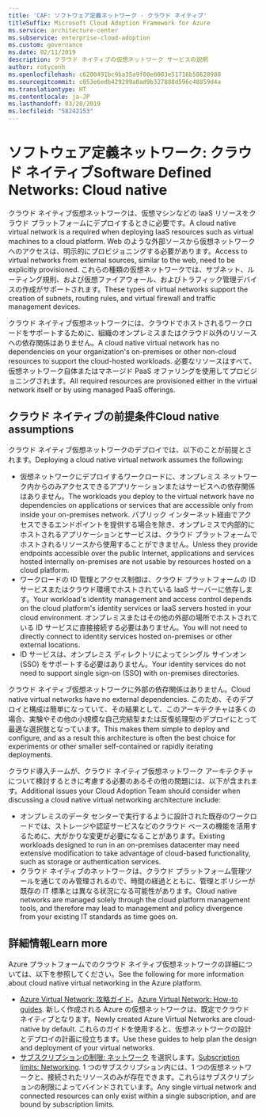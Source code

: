 ```yaml
---
title: 'CAF: ソフトウェア定義ネットワーク - クラウド ネイティブ'
titleSuffix: Microsoft Cloud Adoption Framework for Azure
ms.service: architecture-center
ms.subservice: enterprise-cloud-adoption
ms.custom: governance
ms.date: 02/11/2019
description: クラウド ネイティブの仮想ネットワーク サービスの説明
author: rotycenh
ms.openlocfilehash: c6200491bc9ba35a9f00e0003e51716b58628980
ms.sourcegitcommit: c053e6edb429299a0ad9b327888d596c48859d4a
ms.translationtype: HT
ms.contentlocale: ja-JP
ms.lasthandoff: 03/20/2019
ms.locfileid: "58242153"
---
```

# <a name="software-defined-networks-cloud-native"></a><span data-ttu-id="63b61-103">ソフトウェア定義ネットワーク: クラウド ネイティブ</span><span class="sxs-lookup"><span data-stu-id="63b61-103">Software Defined Networks: Cloud native</span></span>

<span data-ttu-id="63b61-104">クラウド ネイティブ仮想ネットワークは、仮想マシンなどの IaaS リソースをクラウド プラットフォームにデプロイするときに必要です。</span><span class="sxs-lookup"><span data-stu-id="63b61-104">A cloud native virtual network is a required when deploying IaaS resources such as virtual machines to a cloud platform.</span></span> <span data-ttu-id="63b61-105">Web のような外部ソースから仮想ネットワークへのアクセスは、明示的にプロビジョニングする必要があります。</span><span class="sxs-lookup"><span data-stu-id="63b61-105">Access to virtual networks from external sources, similar to the web, need to be explicitly provisioned.</span></span> <span data-ttu-id="63b61-106">これらの種類の仮想ネットワークでは、サブネット、ルーティング規則、および仮想ファイアウォール、およびトラフィック管理デバイスの作成がサポートされます。</span><span class="sxs-lookup"><span data-stu-id="63b61-106">These types of virtual networks support the creation of subnets, routing rules, and virtual firewall and traffic management devices.</span></span>

<span data-ttu-id="63b61-107">クラウド ネイティブ仮想ネットワークには、クラウドでホストされるワークロードをサポートするために、組織のオンプレミスまたはクラウド以外のリソースへの依存関係はありません。</span><span class="sxs-lookup"><span data-stu-id="63b61-107">A cloud native virtual network has no dependencies on your organization's on-premises or other non-cloud resources to support the cloud-hosted workloads.</span></span> <span data-ttu-id="63b61-108">必要なリソースはすべて、仮想ネットワーク自体またはマネージド PaaS オファリングを使用してプロビジョニングされます。</span><span class="sxs-lookup"><span data-stu-id="63b61-108">All required resources are provisioned either in the virtual network itself or by using managed PaaS offerings.</span></span>

## <a name="cloud-native-assumptions"></a><span data-ttu-id="63b61-109">クラウド ネイティブの前提条件</span><span class="sxs-lookup"><span data-stu-id="63b61-109">Cloud native assumptions</span></span>

<span data-ttu-id="63b61-110">クラウド ネイティブ仮想ネットワークのデプロイでは、以下のことが前提とされます。</span><span class="sxs-lookup"><span data-stu-id="63b61-110">Deploying a cloud native virtual network assumes the following:</span></span>

- <span data-ttu-id="63b61-111">仮想ネットワークにデプロイするワークロードに、オンプレミス ネットワーク内からのみアクセスできるアプリケーションまたはサービスへの依存関係はありません。</span><span class="sxs-lookup"><span data-stu-id="63b61-111">The workloads you deploy to the virtual network have no dependencies on applications or services that are accessible only from inside your on-premises network.</span></span> <span data-ttu-id="63b61-112">パブリック インターネット経由でアクセスできるエンドポイントを提供する場合を除き、オンプレミスで内部的にホストされるアプリケーションとサービスは、クラウド プラットフォームでホストされるリソースから使用することができません。</span><span class="sxs-lookup"><span data-stu-id="63b61-112">Unless they provide endpoints accessible over the public Internet, applications and services hosted internally on-premises are not usable by resources hosted on a cloud platform.</span></span>
- <span data-ttu-id="63b61-113">ワークロードの ID 管理とアクセス制御は、クラウド プラットフォームの ID サービスまたはクラウド環境でホストされている IaaS サーバーに依存します。</span><span class="sxs-lookup"><span data-stu-id="63b61-113">Your workload's identity management and access control depends on the cloud platform's identity services or IaaS servers hosted in your cloud environment.</span></span> <span data-ttu-id="63b61-114">オンプレミスまたはその他の外部の場所でホストされている ID サービスに直接接続する必要はありません。</span><span class="sxs-lookup"><span data-stu-id="63b61-114">You will not need to directly connect to identity services hosted on-premises or other external locations.</span></span>
- <span data-ttu-id="63b61-115">ID サービスは、オンプレミス ディレクトリによってシングル サインオン (SSO) をサポートする必要はありません。</span><span class="sxs-lookup"><span data-stu-id="63b61-115">Your identity services do not need to support single sign-on (SSO) with on-premises directories.</span></span>

<span data-ttu-id="63b61-116">クラウド ネイティブ仮想ネットワークに外部の依存関係はありません。</span><span class="sxs-lookup"><span data-stu-id="63b61-116">Cloud native virtual networks have no external dependencies.</span></span> <span data-ttu-id="63b61-117">このため、そのデプロイと構成は簡単になっていて、その結果として、このアーキテクチャは多くの場合、実験やその他の小規模な自己完結型または反復処理型のデプロイにとって最適な選択肢となっています。</span><span class="sxs-lookup"><span data-stu-id="63b61-117">This makes them simple to deploy and configure, and as a result this architecture is often the best choice for experiments or other smaller self-contained or rapidly iterating deployments.</span></span>

<span data-ttu-id="63b61-118">クラウド導入チームが、クラウド ネイティブ仮想ネットワーク アーキテクチャについて検討するときに考慮する必要のあるその他の問題には、以下が含まれます。</span><span class="sxs-lookup"><span data-stu-id="63b61-118">Additional issues your Cloud Adoption Team should consider when discussing a cloud native virtual networking architecture include:</span></span>

- <span data-ttu-id="63b61-119">オンプレミスのデータ センターで実行するように設計された既存のワークロードでは、ストレージや認証サービスなどのクラウド ベースの機能を活用するために、大がかりな変更が必要になることがあります。</span><span class="sxs-lookup"><span data-stu-id="63b61-119">Existing workloads designed to run in an on-premises datacenter may need extensive modification to take advantage of cloud-based functionality, such as storage or authentication services.</span></span>
- <span data-ttu-id="63b61-120">クラウド ネイティブのネットワークは、クラウド プラットフォーム管理ツールを通じてのみ管理されるので、時間の経過とともに、管理とポリシーが既存の IT 標準とは異なる状況になる可能性があります。</span><span class="sxs-lookup"><span data-stu-id="63b61-120">Cloud native networks are managed solely through the cloud platform management tools, and therefore may lead to management and policy divergence from your existing IT standards as time goes on.</span></span>

## <a name="learn-more"></a><span data-ttu-id="63b61-121">詳細情報</span><span class="sxs-lookup"><span data-stu-id="63b61-121">Learn more</span></span>

<span data-ttu-id="63b61-122">Azure プラットフォームでのクラウド ネイティブ仮想ネットワークの詳細については、以下を参照してください。</span><span class="sxs-lookup"><span data-stu-id="63b61-122">See the following for more information about cloud native virtual networking in the Azure platform.</span></span>

- <span data-ttu-id="63b61-123">[Azure Virtual Network: 攻略ガイド](/azure/virtual-network/virtual-network-vnet-plan-design-arm)。</span><span class="sxs-lookup"><span data-stu-id="63b61-123">[Azure Virtual Network: How-to guides](/azure/virtual-network/virtual-network-vnet-plan-design-arm).</span></span> <span data-ttu-id="63b61-124">新しく作成される Azure の仮想ネットワークは、既定でクラウド ネイティブとなります。</span><span class="sxs-lookup"><span data-stu-id="63b61-124">Newly created Azure Virtual Networks are cloud-native by default.</span></span> <span data-ttu-id="63b61-125">これらのガイドを使用すると、仮想ネットワークの設計とデプロイの計画に役立ちます。</span><span class="sxs-lookup"><span data-stu-id="63b61-125">Use these guides to help plan the design and deployment of your virtual networks.</span></span>
- <span data-ttu-id="63b61-126">[サブスクリプションの制限: ネットワーク](/azure/azure-subscription-service-limits?toc=%2fazure%2fvirtual-network%2ftoc.json#networking-limits) を選択します。</span><span class="sxs-lookup"><span data-stu-id="63b61-126">[Subscription limits: Networking](/azure/azure-subscription-service-limits?toc=%2fazure%2fvirtual-network%2ftoc.json#networking-limits).</span></span> <span data-ttu-id="63b61-127">1 つのサブスクリプション内には、1 つの仮想ネットワークと、接続されたリソースのみが存在できます。これらはサブスクリプションの制限によってバインドされています。</span><span class="sxs-lookup"><span data-stu-id="63b61-127">Any single virtual network and connected resources can only exist within a single subscription, and are bound by subscription limits.</span></span>
